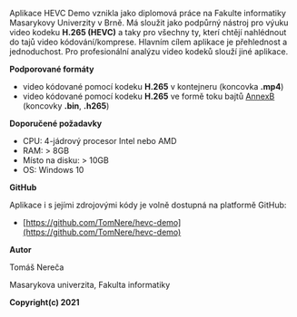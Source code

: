 ﻿Aplikace HEVC Demo vznikla jako diplomová práce na Fakulte informatiky Masarykovy Univerzity v Brně. Má sloužit jako podpůrný nástroj pro výuku video kodeku **H.265 (HEVC)** a taky pro všechny ty, kterí chtějí nahlédnout do tajů video kódování/komprese. Hlavním cílem aplikace je přehlednost a jednoduchost. Pro profesionální analýzu video kodeků slouží jiné aplikace.

**Podporované formáty**

* video kódované pomocí kodeku **H.265** v kontejneru (koncovka **.mp4**)
* video kódované pomocí kodeku **H.265** ve formě toku bajtů [AnnexB](https://aomedia.org/av1/specification/annex-b/) (koncovky **.bin**, **.h265**)


**Doporučené požadavky**

* CPU: 4-jádrový procesor Intel nebo AMD
* RAM: > 8GB
* Místo na disku: > 10GB
* OS: Windows 10

**GitHub**

Aplikace i s jejími zdrojovými kódy je volně dostupná na platformě GitHub:
* [https://github.com/TomNere/hevc-demo](https://github.com/TomNere/hevc-demo)

**Autor**

Tomáš Nereča

Masarykova univerzita, Fakulta informatiky


**Copyright(c) 2021**